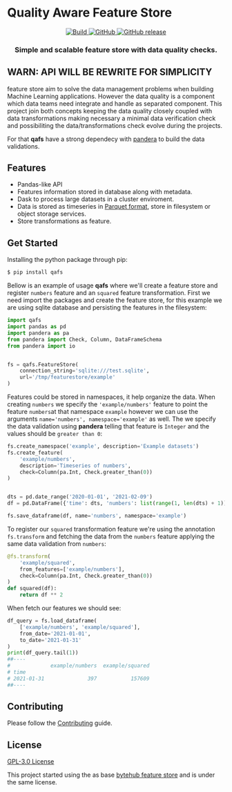 # Quality Aware Feature Store

<p align="center">
    <a href="https://github.com/rodrigobaron/qafs/actions/workflows/build.yaml">
        <img alt="Build" src="https://github.com/rodrigobaron/qafs/actions/workflows/build.yaml/badge.svg">
    </a>
    <a href="https://github.com/rodrigobaron/qafs/blob/main/LICENSE">
        <img alt="GitHub" src="https://img.shields.io/github/license/rodrigobaron/qafs.svg?color=blue">
    </a>
    <a href="https://github.com/rodrigobaron/qafs/releases">
        <img alt="GitHub release" src="https://img.shields.io/github/release/rodrigobaron/qafs.svg">
    </a>
</p>

<h3 align="center">
    Simple and scalable feature store with data quality checks.
</h3>

## WARN: API WILL BE REWRITE FOR SIMPLICITY

feature store aim to solve the data management problems when building Machine Learning applications. However the data quality is a component which data teams need integrate and handle as separated component. This project join both concepts keeping the data quality closely coupled with data transformations making necessary a minimal data verification check and possibiliting the data/transformations check evolve during the projects.

For that **qafs** have a strong dependecy with [pandera](https://pandera.readthedocs.io/) to build the data validations.


## Features

* Pandas-like API
* Features information stored in database along with metadata.
* Dask to process large datasets in a cluster enviroment.
* Data is stored as timeseries in [Parquet format](https://parquet.apache.org/), store in filesystem or object storage services.
* Store transformations as feature.


## Get Started

Installing the python package through pip:  

```bash
$ pip install qafs
```

Bellow is an example of usage **qafs** where we'll create a feature store and register `numbers` feature and an `squared` feature transformation. First we need import the packages and create the feature store, for this example we are using sqlite database and persisting the features in the filesystem:  

```python
import qafs
import pandas as pd
import pandera as pa
from pandera import Check, Column, DataFrameSchema
from pandera import io


fs = qafs.FeatureStore(
    connection_string='sqlite:///test.sqlite',
    url='/tmp/featurestore/example'
)
```

Features could be stored in namespaces, it help organize the data. When creating `numbers` we specify the `'example/numbers'` feature to point the feature `numbers`at that namespace `example` however we can use the arguments `name='numbers', namespace='example'` as well. The we specify the data validation using **pandera** telling that feature is `Integer` and the values should be `greater than 0`:

```python
fs.create_namespace('example', description='Example datasets')
fs.create_feature(
    'example/numbers',
    description='Timeseries of numbers',
    check=Column(pa.Int, Check.greater_than(0))
)


dts = pd.date_range('2020-01-01', '2021-02-09')
df = pd.DataFrame({'time': dts, 'numbers': list(range(1, len(dts) + 1))})

fs.save_dataframe(df, name='numbers', namespace='example')

```

To register our `squared` transformation feature we're using the annotation `fs.transform` and fetching the data from the `numbers` feature applying the same data validation from `numbers`:
```python
@fs.transform(
    'example/squared',
    from_features=['example/numbers'],
    check=Column(pa.Int, Check.greater_than(0))
)
def squared(df):
    return df ** 2

```

When fetch our features we should see:
```python
df_query = fs.load_dataframe(
    ['example/numbers', 'example/squared'], 
    from_date='2021-01-01',
    to_date='2021-01-31'
)
print(df_query.tail(1))
##----
#             example/numbers  example/squared
# time                                        
# 2021-01-31              397           157609
##----
```

## Contributing

Please follow the [Contributing](CONTRIBUTING.md) guide.

## License

[GPL-3.0 License](LICENSE)  

This project started using the as base [bytehub feature store](https://github.com/bytehub-ai/bytehub) and is under the same license.